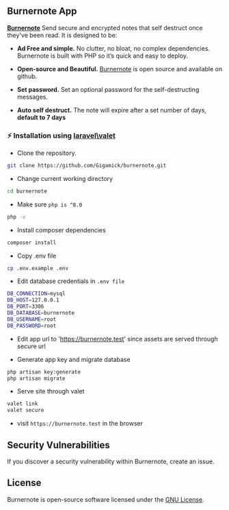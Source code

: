 ## Burnernote App

**[Burnernote](https://burnernote.com)** Send secure and encrypted notes that self destruct once they've been read. It is designed to be:

* **Ad Free and simple.** No clutter, no bloat, no complex dependencies. Burnernote is built with PHP so it’s quick and easy to deploy.

* **Open-source and Beautiful.** [Burnernote](https://github.com/Gigamick/burnernote) is open source and available on github.

* **Set password.** Set an optional password for the self-destructing messages.

* **Auto self destruct.** The note will expire after a set number of days, **default to 7 days**


### :zap: Installation using [laravel\valet](https://laravel.com/docs/10.x/valet)

- Clone the repository.
```bash
git clone https://github.com/Gigamick/burnernote.git
```

- Change current working directory
```bash
cd burnernote
```

- Make sure `php is ^8.0`
```bash
php -v
```

- Install composer dependencies
```bash
composer install
```

- Copy .env file 
```bash
cp .env.example .env
```

- Edit database credentials in `.env file`
```bash
DB_CONNECTION=mysql
DB_HOST=127.0.0.1
DB_PORT=3306
DB_DATABASE=burnernote
DB_USERNAME=root
DB_PASSWORD=root
```

- Edit app url to 'https://burnernote.test' since assets are served through secure url

- Generate app key and migrate database
```bash
php artisan key:generate
php artisan migrate
```

- Serve site through valet
```bash
valet link
valet secure
```

- visit `https://burnernote.test` in the browser


## Security Vulnerabilities

If you discover a security vulnerability within Burnernote, create an issue.


## License

Burnernote is open-source software licensed under the [GNU License](https://github.com/Gigamick/burnernote/blob/main/LICENSE).
